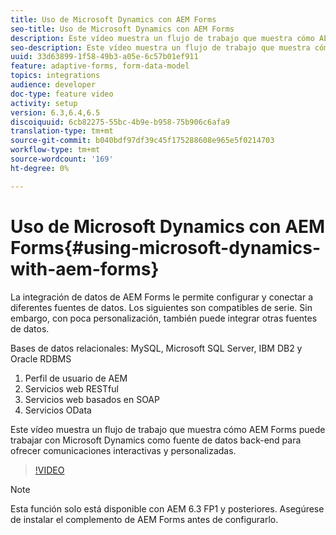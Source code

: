 ```yaml
---
title: Uso de Microsoft Dynamics con AEM Forms
seo-title: Uso de Microsoft Dynamics con AEM Forms
description: Este vídeo muestra un flujo de trabajo que muestra cómo AEM Forms puede trabajar con Microsoft Dynamics como fuente de datos back-end para ofrecer comunicaciones interactivas y personalizadas.
seo-description: Este vídeo muestra un flujo de trabajo que muestra cómo AEM Forms puede trabajar con Microsoft Dynamics como fuente de datos back-end para ofrecer comunicaciones interactivas y personalizadas.
uuid: 33d63899-1f58-49b3-a05e-6c57b01ef911
feature: adaptive-forms, form-data-model
topics: integrations
audience: developer
doc-type: feature video
activity: setup
version: 6.3,6.4,6.5
discoiquuid: 6cb82275-55bc-4b9e-b958-75b906c6afa9
translation-type: tm+mt
source-git-commit: b040bdf97df39c45f175288608e965e5f0214703
workflow-type: tm+mt
source-wordcount: '169'
ht-degree: 0%

---
```



# Uso de Microsoft Dynamics con AEM Forms{#using-microsoft-dynamics-with-aem-forms}

La integración de datos de AEM Forms le permite configurar y conectar a diferentes fuentes de datos. Los siguientes son compatibles de serie. Sin embargo, con poca personalización, también puede integrar otras fuentes de datos.

Bases de datos relacionales: MySQL, Microsoft SQL Server, IBM DB2 y Oracle RDBMS
1. Perfil de usuario de AEM
1. Servicios web RESTful
1. Servicios web basados en SOAP
1. Servicios OData

Este vídeo muestra un flujo de trabajo que muestra cómo AEM Forms puede trabajar con Microsoft Dynamics como fuente de datos back-end para ofrecer comunicaciones interactivas y personalizadas.

>[!VIDEO](https://video.tv.adobe.com/v/20971?quality=9&learn=on)

>[!NOTE]
>
>Esta función solo está disponible con AEM 6.3 FP1 y posteriores. Asegúrese de instalar el complemento de AEM Forms antes de configurarlo.

